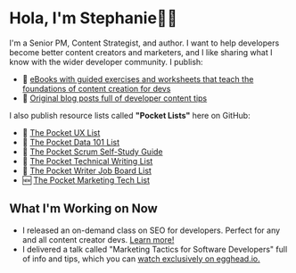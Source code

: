# Hola, I'm Stephanie👋🏽

I'm a Senior PM, Content Strategist, and author. I want to help developers become better content creators and marketers, and I like sharing what I know with the wider developer community. I publish:

- 📖 [eBooks with guided exercises and worksheets that teach the foundations of content creation for devs](https://www.stephaniemorillo.co/books)
- 📝 [Original blog posts full of developer content tips](https://www.stephaniemorillo.co/blog)

I also publish resource lists called **"Pocket Lists"** here on GitHub:

- 📌 [The Pocket UX List](https://github.com/rubymorillo/pocket-ux-list)
- 📌 [The Pocket Data 101 List](https://github.com/rubymorillo/pocket-data-101-list)
- 📌 [The Pocket Scrum Self-Study Guide](https://github.com/rubymorillo/pocket-scrum-self-study-list)
- 📌 [The Pocket Technical Writing List](https://github.com/rubymorillo/pocket-tech-writing-list)
- 📌 [The Pocket Writer Job Board List](https://github.com/rubymorillo/pocket-writer-job-boards-list/)
- 🆕 [The Pocket Marketing Tech List](https://github.com/rubymorillo/pocket-marketing-tech-list)

## What I'm Working on Now
- I released an on-demand class on SEO for developers. Perfect for any and all content creator devs. [Learn more!](https://www.stephaniemorillo.co/seo)
- I delivered a talk called "Marketing Tactics for Software Developers" full of info and tips, which you can [watch exclusively on egghead.io.](https://egghead.io/talks/egghead-marketing-tactics-for-software-developers)


